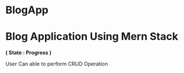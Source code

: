 # BlogApp

<h1>Blog Application Using Mern Stack</h1> <b> ( State : Progress ) </b>

<p>User Can able to perform CRUD Operation</p>

